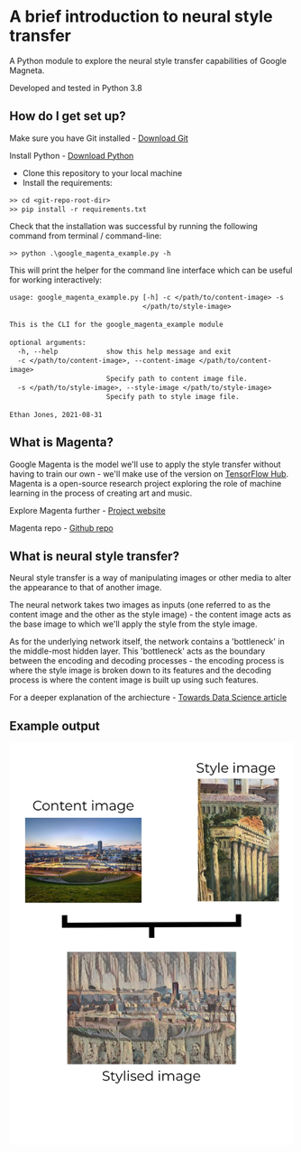 # A brief introduction to neural style transfer

A Python module to explore the neural style transfer capabilities of Google Magneta.

Developed and tested in Python 3.8

## How do I get set up?

Make sure you have Git installed - [Download Git](https://git-scm.com/downloads)

Install Python - [Download Python](https://www.python.org/downloads/)

* Clone this repository to your local machine
* Install the requirements:

```
>> cd <git-repo-root-dir>
>> pip install -r requirements.txt
```

Check that the installation was successful by running the following command from terminal / command-line:

```
>> python .\google_magenta_example.py -h
```

This will print the helper for the command line interface which can be useful for working interactively:

```
usage: google_magenta_example.py [-h] -c </path/to/content-image> -s
                                 </path/to/style-image>

This is the CLI for the google_magenta_example module

optional arguments:
  -h, --help            show this help message and exit
  -c </path/to/content-image>, --content-image </path/to/content-image>
                        Specify path to content image file.
  -s </path/to/style-image>, --style-image </path/to/style-image>
                        Specify path to style image file.

Ethan Jones, 2021-08-31
```

## What is Magenta?

Google Magenta is the model we'll use to apply the style transfer without having to train our own - we'll make use of the version on [TensorFlow Hub](https://www.tensorflow.org/hub).
Magenta is a open-source research project exploring the role of machine learning in the process of creating art and music.

Explore Magenta further - [Project website](https://magenta.tensorflow.org/)

Magenta repo - [Github repo](https://github.com/magenta/magenta)

## What is neural style transfer?

Neural style transfer is a way of manipulating images or other media to alter the appearance to that of another image.

The neural network takes two images as inputs (one referred to as the content image and the other as the style image) - the content image acts as the base image to which we'll apply the style from the style image.

As for the underlying network itself, the network contains a 'bottleneck' in the middle-most hidden layer. 
This 'bottleneck' acts as the boundary between the encoding and decoding processes -
the encoding process is where the style image is broken down to its features and the decoding process 
is where the content image is built up using such features.

For a deeper explanation of the archiecture - [Towards Data Science article](https://towardsdatascience.com/light-on-math-machine-learning-intuitive-guide-to-neural-style-transfer-ef88e46697ee)

## Example output

![Example](./src/images/example.png)
